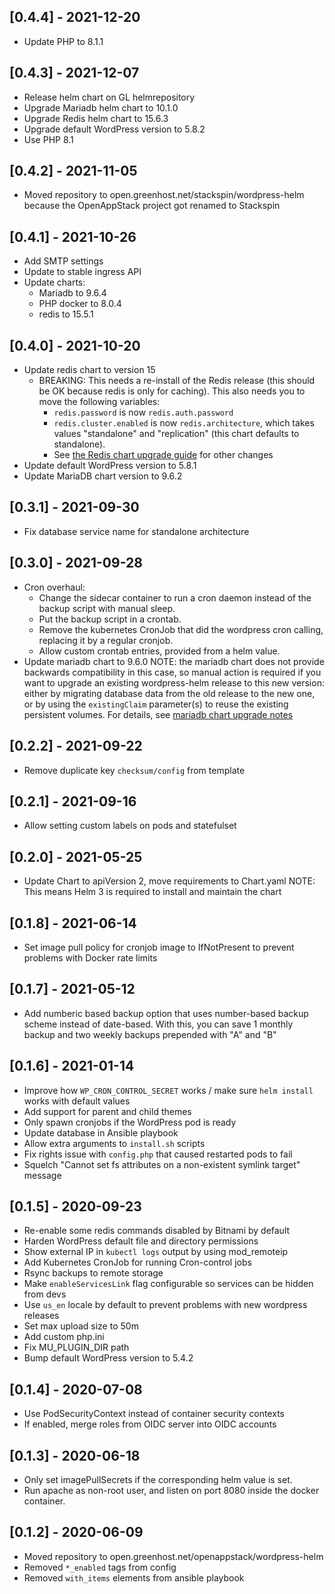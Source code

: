 ## [0.4.4] - 2021-12-20

* Update PHP to 8.1.1

## [0.4.3] - 2021-12-07

* Release helm chart on GL helmrepository
* Upgrade Mariadb helm chart to 10.1.0
* Upgrade Redis helm chart to 15.6.3
* Upgrade default WordPress version to 5.8.2
* Use PHP 8.1

## [0.4.2] - 2021-11-05

* Moved repository to open.greenhost.net/stackspin/wordpress-helm because the
  OpenAppStack project got renamed to Stackspin

## [0.4.1] - 2021-10-26

* Add SMTP settings
* Update to stable ingress API
* Update charts:
  * Mariadb to 9.6.4
  * PHP docker to 8.0.4
  * redis to 15.5.1

## [0.4.0] - 2021-10-20

* Update redis chart to version 15
  * BREAKING: This needs a re-install of the Redis release (this should be OK
    because redis is only for caching). This also needs you to move the
    following variables: 
    - `redis.password` is now `redis.auth.password`
    - `redis.cluster.enabled` is now `redis.architecture`, which takes values
      "standalone" and "replication" (this chart defaults to standalone).
    - See [the Redis chart upgrade guide](https://github.com/bitnami/charts/tree/master/bitnami/redis#upgrading)
      for other changes
* Update default WordPress version to 5.8.1
* Update MariaDB chart version to 9.6.2

## [0.3.1] - 2021-09-30

* Fix database service name for standalone architecture

## [0.3.0] - 2021-09-28

* Cron overhaul:
  - Change the sidecar container to run a cron daemon instead of the backup
    script with manual sleep.
  - Put the backup script in a crontab.
  - Remove the kubernetes CronJob that did the wordpress cron calling,
    replacing it by a regular cronjob.
  - Allow custom crontab entries, provided from a helm value.
* Update mariadb chart to 9.6.0
  NOTE: the mariadb chart does not provide backwards compatibility in this
  case, so manual action is required if you want to upgrade an existing
  wordpress-helm release to this new version: either by migrating database data
  from the old release to the new one, or by using the `existingClaim`
  parameter(s) to reuse the existing persistent volumes. For details, see
  [mariadb chart upgrade notes](
  https://artifacthub.io/packages/helm/bitnami/mariadb/9.6.0#to-8-0-0)

## [0.2.2] - 2021-09-22

* Remove duplicate key `checksum/config` from template

## [0.2.1] - 2021-09-16

* Allow setting custom labels on pods and statefulset

## [0.2.0] - 2021-05-25

* Update Chart to apiVersion 2, move requirements to Chart.yaml
  NOTE: This means Helm 3 is required to install and maintain the chart

## [0.1.8] - 2021-06-14

* Set image pull policy for cronjob image to IfNotPresent to prevent problems
  with Docker rate limits

## [0.1.7] - 2021-05-12

* Add numberic based backup option that uses number-based backup scheme instead
  of date-based. With this, you can save 1 monthly backup and two weekly backups
  prepended with "A" and "B"

## [0.1.6] - 2021-01-14

* Improve how `WP_CRON_CONTROL_SECRET` works / make sure `helm install` works with default values
* Add support for parent and child themes
* Only spawn cronjobs if the WordPress pod is ready
* Update database in Ansible playbook
* Allow extra arguments to `install.sh` scripts
* Fix rights issue with `config.php` that caused restarted pods to fail
* Squelch "Cannot set fs attributes on a non-existent symlink target" message

## [0.1.5] - 2020-09-23

* Re-enable some redis commands disabled by Bitnami by default
* Harden WordPress default file and directory permissions
* Show external IP in `kubectl logs` output by using mod_remoteip
* Add Kubernetes CronJob for running Cron-control jobs
* Rsync backups to remote storage
* Make `enableServicesLink` flag configurable so services can be hidden from devs
* Use `us_en` locale by default to prevent problems with new wordpress releases
* Set max upload size to 50m
* Add custom php.ini
* Fix MU_PLUGIN_DIR path
* Bump default WordPress version to 5.4.2

## [0.1.4] - 2020-07-08

* Use PodSecurityContext instead of container security contexts
* If enabled, merge roles from OIDC server into OIDC accounts

## [0.1.3] - 2020-06-18

* Only set imagePullSecrets if the corresponding helm value is set.
* Run apache as non-root user, and listen on port 8080 inside the docker
  container.

## [0.1.2] - 2020-06-09

* Moved repository to open.greenhost.net/openappstack/wordpress-helm
* Removed `*_enabled` tags from config
* Removed `with_items` elements from ansible playbook
